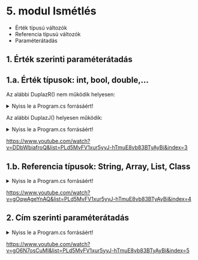 # 5. modul Ismétlés

- Érték típusú változók
- Referencia típusú változók
- Paraméterátadás

## 1. Érték szerinti paraméterátadás

## 1.a. Érték típusok: int, bool, double,...

Az alábbi DuplazR() nem működik helyesen:
<details>
<summary>Nyiss le a Program.cs forrásáért!</summary>

### `Program.cs` példa:
```c#
        static void Main(string[] args){
            //Érték típusok: int, bool, double
            int a = 100;
            int b = 200;
            int c = 300;

            b = a;
            c = 50;

            DuplazR(a);
        }
        
        static void DuplazR(int szam){
            szam = szam * 2;
        }

```
</details>

Az alábbi DuplazJ() helyesen működik:
<details>
<summary>Nyiss le a Program.cs forrásáért!</summary>

### `Program.cs` példa:
```c#
        static void Main(string[] args){
            //Érték típusok: int, bool, double
            int a = 100;
            int b = 200;
            int c = 300;

            b = a;
            c = 50;

            DuplazJ(a);
        }
        
        static int DuplazJ(int szam){
            szam = szam * 2;
            return szam;
        }

```
</details>

https://www.youtube.com/watch?v=DDbWbiafroQ&list=PLd5MvFV1xur5yyJ-hTmuE8vb83BTyAyBi&index=3

## 1.b. Referencia típusok: String, Array, List, Class

<details>
<summary>Nyiss le a Program.cs forrásáért!</summary>

### `Program.cs` példa:
```c#
        static void Main(string[] args){
            //Referencia típusok: String, Array, List, Class
            int[] t1 = new int[2];
            t1[0] = 100;
            t1[1] = 200;

            int[] t2 = new int[2];
            t2[0] = t1[0]; //érték típusok közötti másolás
            t2[1] = t1[1];

            int[] t3 = t1; //referencia típusokközötti masolás elsődleges dobozok közötti értékadás, tehát címet másol

            t3[0] = 500; //t1[0] = 500;
            
            Atir(t1);  
        }
        static void Atir(int[] szamok) {
            szamok[0] = 1000;
            szamok[1] = 2000;
        }
```
</details>

https://www.youtube.com/watch?v=gOqwAgeYnAQ&list=PLd5MvFV1xur5yyJ-hTmuE8vb83BTyAyBi&index=4

## 2. Cím szerinti paraméterátadás

<details>
<summary>Nyiss le a Program.cs forrásáért!</summary>

### `Program.cs` példa:
```c#
        static void Main(string[] args){
            //Cím szerinti paraméterátadás
            int a = 100;
            int[] t1 = new int[2];
            t1[0] = 100;
            t1[1] = 200;
            
            DuplazC(ref a);
            
            AtirC(ref t1);

            int d;
            BetoltC(ref d); //ez a sor hibát ad
            BetoltO(out d);
        }
        static void DuplazC(ref int szam) {
            szam = szam * 2;
        }
        static void AtirC(ref int[] szamok){
            szamok[0] = 4000;
            szamok[1] = 8000;
        }

        static void BetoltC(ref int szam){
            szam = 2;
        }
        static void BetoltO(out int szam) {
            szam = 2;
        }

```
</details>

https://www.youtube.com/watch?v=gO6N7osCuMI&list=PLd5MvFV1xur5yyJ-hTmuE8vb83BTyAyBi&index=5


